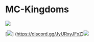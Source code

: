 # MC-Kingdoms
<img src="https://www.bisecthosting.com/images/CF/MCKingdoms/BH_MC_HEADER.webp" title="" alt=" " data-align="center">

[![](https://img.shields.io/discord/920716981303377952?style=for-the-badge&logo=discord&logoColor=0C124C&labelColor=95BD20&color=A6DBF8)] (https://discord.gg/JyURxyJFxZ)![](https://img.shields.io/badge/Rent%20a%20server-A6DBF8?labelColor=95BD20&style=for-the-badge&logo=Codeforces&logoColor=0C124C&color=A6DBF8)

